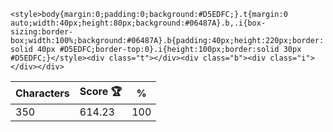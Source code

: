 `<style>body{margin:0;padding:0;background:#D5EDFC;}.t{margin:0 auto;width:40px;height:80px;background:#06487A}.b,.i{box-sizing:border-box;width:100%;background:#06487A}.b{padding:40px;height:220px;border:solid 40px #D5EDFC;border-top:0}.i{height:100px;border:solid 30px #D5EDFC;}</style><div class="t"></div><div class="b"><div class="i"></div></div>`

| Characters | Score 🏆 | %   |
| ---------- | -------- | --- |
| 350        | 614.23   | 100 |
